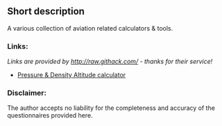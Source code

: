 ## Short description
A various collection of aviation related calculators & tools.

### Links:
*Links are provided by http://raw.githack.com/ - thanks for their service!*

* [Pressure & Density Altitude calculator](https://raw.githack.com/pe-jot/AviationCalculators/49659d89eb994226bb9a4ff0a5bad8edfe60be80/altitude.html)
<!-- https://raw.githack.com/pe-jot/AviationCalculators/main/altitude.html -->

### Disclaimer:
The author accepts no liability for the completeness and accuracy of the questionnaires provided here.
